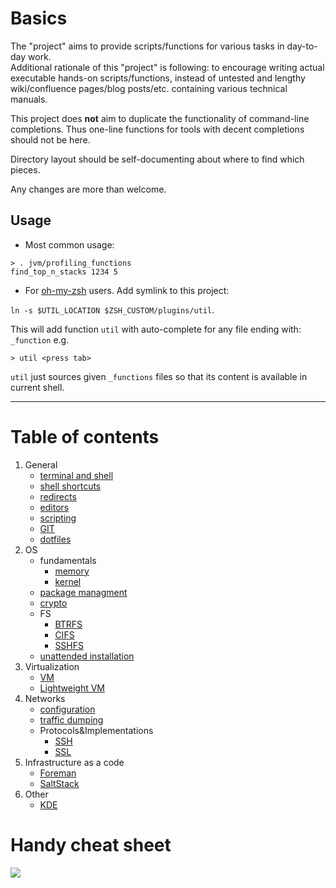 # Basics
The "project" aims to provide scripts/functions for various tasks in day-to-day work.  
Additional rationale of this "project" is following: to encourage writing actual executable hands-on scripts/functions,
instead of untested and lengthy wiki/confluence pages/blog posts/etc. containing various technical manuals.

This project does **not** aim to duplicate the functionality of command-line completions. 
Thus one-line functions for tools with decent completions should not be here.  

Directory layout should be self-documenting about where to find which pieces.

Any changes are more than welcome.

## Usage
 - Most common usage:
```shell
> . jvm/profiling_functions
find_top_n_stacks 1234 5
```
 - For [oh-my-zsh](https://github.com/robbyrussell/oh-my-zsh) users. Add symlink to this project:

`ln -s $UTIL_LOCATION $ZSH_CUSTOM/plugins/util`. 

This will add function `util` with auto-complete for any file ending with: `_function` e.g.
```shell
> util <press tab>
```
`util` just sources given `_functions` files so that its content is available in current shell.

---
# Table of contents  
1. General
   * [terminal and shell](https://github.com/kiemlicz/util/wiki/terminal)
   * [shell shortcuts](https://github.com/kiemlicz/util/wiki/shell)
   * [redirects](https://github.com/kiemlicz/util/wiki/redirects)
   * [editors](https://github.com/kiemlicz/util/wiki/editors)
   * [scripting](https://github.com/kiemlicz/util/wiki/scripting)
   * [GIT](https://github.com/kiemlicz/util/wiki/git)
   * [dotfiles](https://github.com/kiemlicz/util/wiki/dotfiles)
2. OS  
   * fundamentals
     * [memory](https://github.com/kiemlicz/util/wiki/memory)
     * [kernel](https://github.com/kiemlicz/util/wiki/kernel)
   * [package managment](https://github.com/kiemlicz/util/wiki/packages)
   * [crypto](https://github.com/kiemlicz/util/wiki/crypto)
   * FS
     * [BTRFS](https://github.com/kiemlicz/util/wiki/btrfs)
     * [CIFS](https://github.com/kiemlicz/util/wiki/cifs)
     * [SSHFS](https://github.com/kiemlicz/util/wiki/sshfs)
   * [unattended installation](https://github.com/kiemlicz/util/wiki/unattended)
3. Virtualization
   * [VM](https://github.com/kiemlicz/util/wiki/vm)
   * [Lightweight VM](https://github.com/kiemlicz/util/wiki/Containerization)
4. Networks
   * [configuration](https://github.com/kiemlicz/util/wiki/netcfg)
   * [traffic dumping](https://github.com/kiemlicz/util/wiki/traffic)
   * Protocols&Implementations
     * [SSH](https://github.com/kiemlicz/util/wiki/ssh)
     * [SSL](https://github.com/kiemlicz/util/wiki/ssl)
5. Infrastructure as a code
   * [Foreman](https://github.com/kiemlicz/util/wiki/Foreman)
   * [SaltStack](https://github.com/kiemlicz/util/wiki/saltstack)
6. Other
   * [KDE](https://github.com/kiemlicz/util/wiki/kde)
   
# Handy cheat sheet

![](http://brendangregg.com/Perf/linux_perf_tools_full.png)
